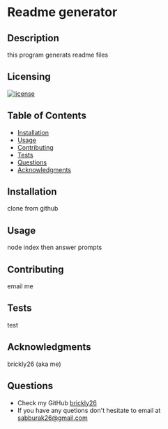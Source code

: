 # Readme generator
  
## Description

this program generats readme files

## Licensing

[![license](https://img.shields.io/badge/license-MozillaPublic-blue)](https://shields.io)


## Table of Contents
- [Installation](#installation)
- [Usage](#usage)
- [Contributing](#contributing)
- [Tests](#tests)
- [Questions](#questions)
- [Acknowledgments](#acknowledgments)

## Installation

clone from github

## Usage

node index then answer prompts

## Contributing

email me

## Tests

test

## Acknowledgments

brickly26 (aka me)

## Questions

- Check my GitHub [brickly26](https://github.com/brickly26)
- If you have any quetions don't hesitate to email at sabburak26@gmail.com
